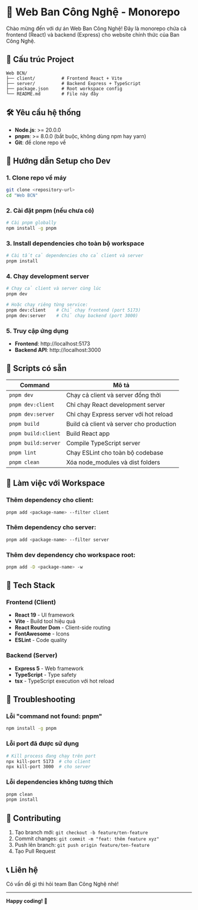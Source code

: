# 🚀 Web Ban Công Nghệ - Monorepo

Chào mừng đến với dự án Web Ban Công Nghệ! Đây là monorepo chứa cả frontend (React) và backend (Express) cho website chính thức của Ban Công Nghệ.

## 📁 Cấu trúc Project

```
Web BCN/
├── client/          # Frontend React + Vite
├── server/          # Backend Express + TypeScript
├── package.json     # Root workspace config
└── README.md        # File này đây
```

## 🛠️ Yêu cầu hệ thống

-   **Node.js**: >= 20.0.0
-   **pnpm**: >= 8.0.0 (bắt buộc, không dùng npm hay yarn)
-   **Git**: để clone repo về

## 🚀 Hướng dẫn Setup cho Dev

### 1. Clone repo về máy

```bash
git clone <repository-url>
cd "Web BCN"
```

### 2. Cài đặt pnpm (nếu chưa có)

```bash
# Cài pnpm globally
npm install -g pnpm
```

### 3. Install dependencies cho toàn bộ workspace

```bash
# Cài tất cả dependencies cho cả client và server
pnpm install
```

### 4. Chạy development server

```bash
# Chạy cả client và server cùng lúc
pnpm dev

# Hoặc chạy riêng từng service:
pnpm dev:client    # Chỉ chạy frontend (port 5173)
pnpm dev:server    # Chỉ chạy backend (port 3000)
```

### 5. Truy cập ứng dụng

-   **Frontend**: http://localhost:5173
-   **Backend API**: http://localhost:3000

## 📝 Scripts có sẵn

| Command             | Mô tả                                    |
| ------------------- | ---------------------------------------- |
| `pnpm dev`          | Chạy cả client và server đồng thời       |
| `pnpm dev:client`   | Chỉ chạy React development server        |
| `pnpm dev:server`   | Chỉ chạy Express server với hot reload   |
| `pnpm build`        | Build cả client và server cho production |
| `pnpm build:client` | Build React app                          |
| `pnpm build:server` | Compile TypeScript server                |
| `pnpm lint`         | Chạy ESLint cho toàn bộ codebase         |
| `pnpm clean`        | Xóa node_modules và dist folders         |

## 🔧 Làm việc với Workspace

### Thêm dependency cho client:

```bash
pnpm add <package-name> --filter client
```

### Thêm dependency cho server:

```bash
pnpm add <package-name> --filter server
```

### Thêm dev dependency cho workspace root:

```bash
pnpm add -D <package-name> -w
```

## 🎯 Tech Stack

### Frontend (Client)

-   **React 19** - UI framework
-   **Vite** - Build tool hiệu quả
-   **React Router Dom** - Client-side routing
-   **FontAwesome** - Icons
-   **ESLint** - Code quality

### Backend (Server)

-   **Express 5** - Web framework
-   **TypeScript** - Type safety
-   **tsx** - TypeScript execution với hot reload

## 🐛 Troubleshooting

### Lỗi "command not found: pnpm"

```bash
npm install -g pnpm
```

### Lỗi port đã được sử dụng

```bash
# Kill process đang chạy trên port
npx kill-port 5173  # cho client
npx kill-port 3000  # cho server
```

### Lỗi dependencies không tương thích

```bash
pnpm clean
pnpm install
```

## 🤝 Contributing

1. Tạo branch mới: `git checkout -b feature/ten-feature`
2. Commit changes: `git commit -m "feat: thêm feature xyz"`
3. Push lên branch: `git push origin feature/ten-feature`
4. Tạo Pull Request

## 📞 Liên hệ

Có vấn đề gì thì hỏi team Ban Công Nghệ nhé!

---

**Happy coding! 🎉**

